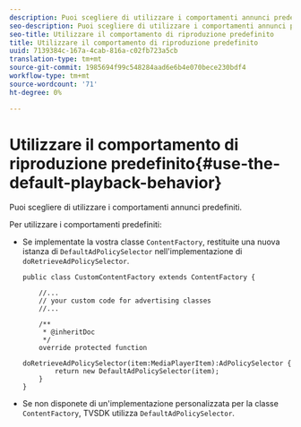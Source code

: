 ```yaml
---
description: Puoi scegliere di utilizzare i comportamenti annunci predefiniti.
seo-description: Puoi scegliere di utilizzare i comportamenti annunci predefiniti.
seo-title: Utilizzare il comportamento di riproduzione predefinito
title: Utilizzare il comportamento di riproduzione predefinito
uuid: 7139384c-167a-4cab-816a-c02fb723a5cb
translation-type: tm+mt
source-git-commit: 1985694f99c548284aad6e6b4e070bece230bdf4
workflow-type: tm+mt
source-wordcount: '71'
ht-degree: 0%

---
```



# Utilizzare il comportamento di riproduzione predefinito{#use-the-default-playback-behavior}

Puoi scegliere di utilizzare i comportamenti annunci predefiniti.

Per utilizzare i comportamenti predefiniti:

* Se implementate la vostra classe `ContentFactory`, restituite una nuova istanza di `DefaultAdPolicySelector` nell&#39;implementazione di `doRetrieveAdPolicySelector`.

   ```
   public class CustomContentFactory extends ContentFactory { 
   
       //... 
       // your custom code for advertising classes 
       //... 
   
       /** 
        * @inheritDoc 
        */ 
       override protected function  
         doRetrieveAdPolicySelector(item:MediaPlayerItem):AdPolicySelector { 
           return new DefaultAdPolicySelector(item); 
       } 
   }
   ```

* Se non disponete di un&#39;implementazione personalizzata per la classe `ContentFactory`, TVSDK utilizza `DefaultAdPolicySelector`.